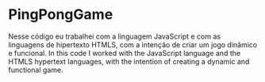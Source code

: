 # PingPongGame
Nesse código eu trabalhei com a linguagem JavaScript e com as linguagens de hipertexto HTMLS, com a intenção de criar um jogo dinâmico e funcional.  In this code I worked with the JavaScript language and the HTMLS hypertext languages, with the intention of creating a dynamic and functional game.
